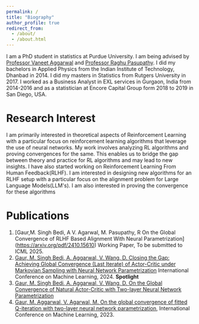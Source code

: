 ```yaml
---
permalink: /
title: "Biography"
author_profile: true
redirect_from: 
  - /about/
  - /about.html
---
```


I am a PhD student in statistics at Purdue University. I am being advised by [Professor Vaneet Aggarwal](https://engineering.purdue.edu/IE/people/ptProfile?resource_id=119657) and [Professor Raghu Pasupathy](https://www.stat.purdue.edu/people/faculty/pasupath.html). I did my bachelors in Applied Physics from the Indian Institute of Technology, Dhanbad in 2014. I did my masters in Statistics from Rutgers University in 2017. I worked as a Business Analyst in EXL services in Gurgaon, India from 2014-2016 and as a statistician at Encore Capital Group form 2018 to 2019 in San Diego, USA.


Research Interest
======
I am primarily interested in theoretical aspects of Reinforcement Learning with a particular focus on reinforcement learning algorithms that leverage the use of neural networks. My work involves analyzing RL algorithms and proving convergences for the same. This enables us to bridge the gap between theory and practice for RL algorithms and may lead to new insights. I have also started working on Reinforcement Learning From Human Feedback(RLHF). I am interested in designing new algorithms for an RLHF setup with a particular focus on the alignment problem for Large Language Models(LLM's). I am also interested in proving the convergence for these algorithms

Publications
======
1. [Gaur,M. Singh Bedi, A V. Agarwal, M. Pasupathy, R On the Global Convergence of RLHF Based Alignment With Neural Parametrization] (https://arxiv.org/pdf/2410.15610) Working Paper, To be submitted to ICML 2025.
2. [Gaur, M. Singh Bedi, A. Aggarwal, V. Wang, D. Closing the Gap: Achieving Global Convergence (Last Iterate) of Actor-Critic under Markovian Sampling with Neural Network Parametrization](https://proceedings.mlr.press/v235/gaur24a.html) International Conference on Machine Learning, 2024. <b>Spotlight</b>    
3. [Gaur, M. Singh Bedi, A. Aggarwal, V. Wang, D. On the Global Convergence of Natural Actor-Critic with Two-layer Neural Network Parametrization]((https://proceedings.mlr.press/v235/gaur24a.html)) 
4. [Gaur, M. Aggarwal, V. Agarwal, M. On the global convergence of fitted Q-iteration with two-layer neural network parametrization](https://arxiv.org/abs/2306.10486), International Conference on Machine Learning, 2023.
